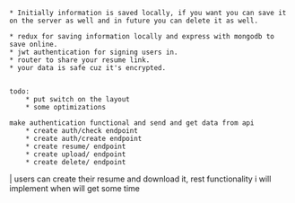     * Initially information is saved locally, if you want you can save it on the server as well and in future you can delete it as well.

    * redux for saving information locally and express with mongodb to save online.
    * jwt authentication for signing users in.
    * router to share your resume link.
    * your data is safe cuz it's encrypted.


    todo:
        * put switch on the layout
        * some optimizations

    make authentication functional and send and get data from api
        * create auth/check endpoint
        * create auth/create endpoint
        * create resume/ endpoint
        * create upload/ endpoint
        * create delete/ endpoint

| users can create their resume and download it, rest functionality i will implement when will get some time